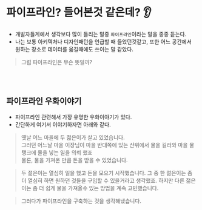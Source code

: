 # 파이프라인? 들어본것 같은데? 👂
 - 개발자들계에서 생각보다 많이 들리는 말중 `파이프라인`이라는 말을 종종 듣는다. 
 - 나는 보통 아키텍처나 디자인패턴을 언급할 때 들었던것같고, 또한 어느 공간에서 원하는 장소로 데이터를 옮길때에도 쓰이는 말 같았다. 
 
 > 그럼 파이프라인은 무슨 뜻일까?
 
 <br></br>
 
 ## 파이프라인 우화이야기 
 - 파이프라인 관련해서 가장 유명한 우화이야기가 있다. 
 - 간단하게 여기서 이야기하자면 아래와 같다.

> 옛날 어느 마을에 두 젊은이가 살고 있었습니다.   
> 그러던 어느날 마을 이장님이 마을 반대쪽에 있는 산위에서 물을 길러와 마을 물탱크에 물을 넣는 일을 의뢰 했죠  
> 물론, 물을 가져온 만큼 돈을 받을 수 있었습니다.   

> 두 젊은이는 열심히 일을 했고 돈을 모으기 시작했습니다.
> 그 중 한 젊은이는 좀 더 열심히 하면 원하던 것들을 구입할 수 있을거라고 생각했죠.
> 하지만 다른 젊은이는 좀 더 쉽게 물을 가져올수 있는 방법을 계속 고민했습니다.


> 그러다가 파이프라인을 구축하는 것을 생각해냈습니다.
